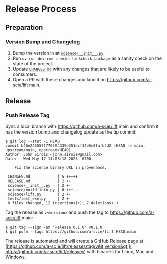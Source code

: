 # Release Process

## Preparation

### Version Bump and Changelog

1. Bump the version in at [`science/__init__.py`](science/__init__.py).
2. Run `uv run dev-cmd checks linkcheck package` as a sanity check on the state of the project.
3. Update [`CHANGES.md`](CHANGES.md) with any changes that are likely to be useful to consumers.
4. Open a PR with these changes and land it on https://github.com/a-scie/lift main.

## Release

### Push Release Tag

Sync a local branch with https://github.com/a-scie/lift main and confirm it has the version bump
and changelog update as the tip commit:

```
$ git log --stat -1 HEAD
commit b46e245557f776594339e351ecf34e5c0fafb4d2 (HEAD -> main, upstream/main, upstream/HEAD)
Author: John Sirois <john.sirois@gmail.com>
Date:   Wed May 17 11:08:18 2023 -0700

    Fix the science binary URL in provenance.

 CHANGES.md            | 5 +++++
 RELEASE.md            | 2 +-
 science/__init__.py   | 2 +-
 science/build_info.py | 6 +++---
 science/lift.py       | 2 +-
 tests/test_exe.py     | 2 +-
 6 files changed, 12 insertions(+), 7 deletions(-)
```

Tag the release as `v<version>` and push the tag to https://github.com/a-scie/lift main:

```
$ git tag --sign -am 'Release 0.1.0' v0.1.0
$ git push --tags https://github.com/a-scie/lift HEAD:main
```

The release is automated and will create a GitHub Release page at
[https://github.com/a-scie/lift/releases/tag/v&lt;version&gt;](
https://github.com/a-scie/lift/releases) with binaries for Linux, Mac and Windows.
